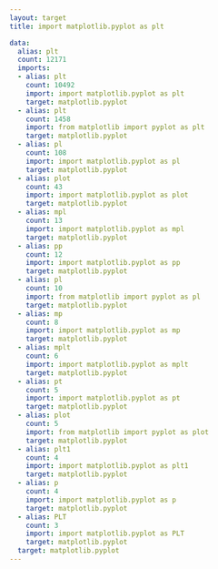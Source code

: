 ```yaml
---
layout: target
title: import matplotlib.pyplot as plt

data:
  alias: plt
  count: 12171
  imports:
  - alias: plt
    count: 10492
    import: import matplotlib.pyplot as plt
    target: matplotlib.pyplot
  - alias: plt
    count: 1458
    import: from matplotlib import pyplot as plt
    target: matplotlib.pyplot
  - alias: pl
    count: 108
    import: import matplotlib.pyplot as pl
    target: matplotlib.pyplot
  - alias: plot
    count: 43
    import: import matplotlib.pyplot as plot
    target: matplotlib.pyplot
  - alias: mpl
    count: 13
    import: import matplotlib.pyplot as mpl
    target: matplotlib.pyplot
  - alias: pp
    count: 12
    import: import matplotlib.pyplot as pp
    target: matplotlib.pyplot
  - alias: pl
    count: 10
    import: from matplotlib import pyplot as pl
    target: matplotlib.pyplot
  - alias: mp
    count: 8
    import: import matplotlib.pyplot as mp
    target: matplotlib.pyplot
  - alias: mplt
    count: 6
    import: import matplotlib.pyplot as mplt
    target: matplotlib.pyplot
  - alias: pt
    count: 5
    import: import matplotlib.pyplot as pt
    target: matplotlib.pyplot
  - alias: plot
    count: 5
    import: from matplotlib import pyplot as plot
    target: matplotlib.pyplot
  - alias: plt1
    count: 4
    import: import matplotlib.pyplot as plt1
    target: matplotlib.pyplot
  - alias: p
    count: 4
    import: import matplotlib.pyplot as p
    target: matplotlib.pyplot
  - alias: PLT
    count: 3
    import: import matplotlib.pyplot as PLT
    target: matplotlib.pyplot
  target: matplotlib.pyplot
---
```

